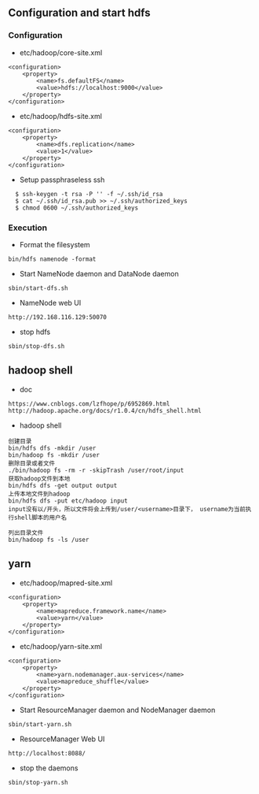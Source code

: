 ## Configuration and start hdfs
### Configuration
- etc/hadoop/core-site.xml
```
<configuration>
    <property>
        <name>fs.defaultFS</name>
        <value>hdfs://localhost:9000</value>
    </property>
</configuration>
```

- etc/hadoop/hdfs-site.xml
```
<configuration>
    <property>
        <name>dfs.replication</name>
        <value>1</value>
    </property>
</configuration>
```

- Setup passphraseless ssh
```
  $ ssh-keygen -t rsa -P '' -f ~/.ssh/id_rsa
  $ cat ~/.ssh/id_rsa.pub >> ~/.ssh/authorized_keys
  $ chmod 0600 ~/.ssh/authorized_keys
```

### Execution
- Format the filesystem
```
bin/hdfs namenode -format
```

- Start NameNode daemon and DataNode daemon
```
sbin/start-dfs.sh
```

- NameNode web UI
```
http://192.168.116.129:50070
```

- stop hdfs
```
sbin/stop-dfs.sh
```

## hadoop shell
- doc
```
https://www.cnblogs.com/lzfhope/p/6952869.html
http://hadoop.apache.org/docs/r1.0.4/cn/hdfs_shell.html
```

- hadoop shell
```
创建目录
bin/hdfs dfs -mkdir /user
bin/hadoop fs -mkdir /user
删除目录或者文件
./bin/hadoop fs -rm -r -skipTrash /user/root/input
获取hadoop文件到本地
bin/hdfs dfs -get output output
上传本地文件到hadoop
bin/hdfs dfs -put etc/hadoop input
input没有以/开头，所以文件将会上传到/user/<username>目录下， username为当前执行shell脚本的用户名

列出目录文件
bin/hadoop fs -ls /user
```

## yarn
- etc/hadoop/mapred-site.xml
```
<configuration>
    <property>
        <name>mapreduce.framework.name</name>
        <value>yarn</value>
    </property>
</configuration>
```

- etc/hadoop/yarn-site.xml
```
<configuration>
    <property>
        <name>yarn.nodemanager.aux-services</name>
        <value>mapreduce_shuffle</value>
    </property>
</configuration>
```
- Start ResourceManager daemon and NodeManager daemon
```
sbin/start-yarn.sh
```

- ResourceManager Web UI
```
http://localhost:8088/
```

- stop the daemons
```
sbin/stop-yarn.sh
```
